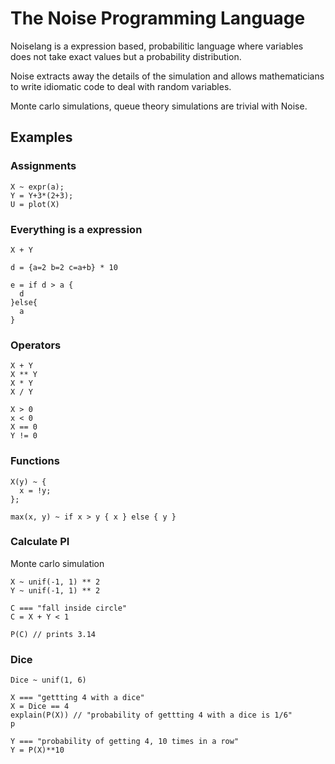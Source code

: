 # The Noise Programming Language

Noiselang is a expression based, probabilitic language where variables does not take exact values
but a probability distribution.

Noise extracts away the details of the simulation and allows mathematicians to write idiomatic code to deal with random variables.

Monte carlo simulations, queue theory simulations are trivial with Noise.


## Examples
### Assignments
```
X ~ expr(a);
Y = Y+3*(2+3);
U = plot(X)
```

### Everything is a expression
```
X + Y

d = {a=2 b=2 c=a+b} * 10

e = if d > a {
  d
}else{
  a
}
```

### Operators
```
X + Y
X ** Y
X * Y
X / Y

X > 0
x < 0
X == 0
Y != 0
```


### Functions

```
X(y) ~ {
  x = !y;
};

max(x, y) ~ if x > y { x } else { y }
```


### Calculate PI
Monte carlo simulation
```
X ~ unif(-1, 1) ** 2
Y ~ unif(-1, 1) ** 2

C === "fall inside circle"
C = X + Y < 1

P(C) // prints 3.14
```

### Dice

```
Dice ~ unif(1, 6)

X === "gettting 4 with a dice"
X = Dice == 4
explain(P(X)) // "probability of gettting 4 with a dice is 1/6"
p

Y === "probability of getting 4, 10 times in a row"
Y = P(X)**10
```